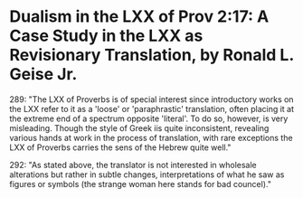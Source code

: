 # Dualism in the LXX of Prov 2:17: A Case Study in the LXX as Revisionary Translation, by Ronald L. Geise Jr. 

289: "The LXX of Proverbs is of special interest since introductory works on the LXX refer to it as a 'loose' or 'paraphrastic' translation, often placing it at the extreme end of a spectrum opposite 'literal'. To do so, however, is very misleading. Though the style of Greek iis quite inconsistent, revealing various hands at work in the process of translation, with rare exceptions the LXX of Proverbs carries the sens of the Hebrew quite well."

292: "As stated above, the translator is not interested in wholesale alterations but rather in subtle changes, interpretations of what he saw as figures or symbols (the strange woman here stands for bad councel)."
